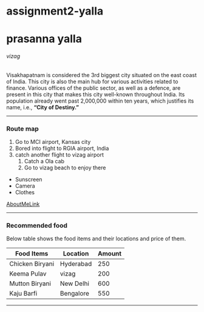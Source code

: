 # assignment2-yalla
# prasanna yalla
###### vizag

Visakhapatnam is considered the 3rd biggest city situated on the east coast of India. This city is also the main hub for various activities related to finance. Various offices of the public sector, as well as a defence, are present in this city that makes this city well-known throughout India. Its population already went past 2,000,000 within ten years, which justifies its name, i.e., **“City of Destiny.”**

---

### Route map

1. Go to MCI airport, Kansas city
2. Bored into flight to RGIA airport, India    
3. catch another flight to vizag airport
    1. Catch a Ola cab
    2. Go to vizag beach to enjoy there
* Sunscreen
* Camera 
* Clothes 


[AboutMeLink](AbouMe.md)

---

### Recommended food

Below table shows the food items and their locations and price of them.

|    Food Items   |     Location     |   Amount    |
|   -----------   |    ----------    |  --------   |
|Chicken Biryani  |   Hyderabad      |    250      |
|Keema Pulav      |   vizag          |    200      |
|Mutton Biryani   |   New Delhi      |    600      |
|Kaju Barfi       |   Bengalore      |    550      |

---
